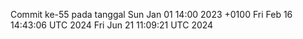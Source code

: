 Commit ke-55 pada tanggal Sun Jan 01 14:00 2023 +0100
Fri Feb 16 14:43:06 UTC 2024
Fri Jun 21 11:09:21 UTC 2024
